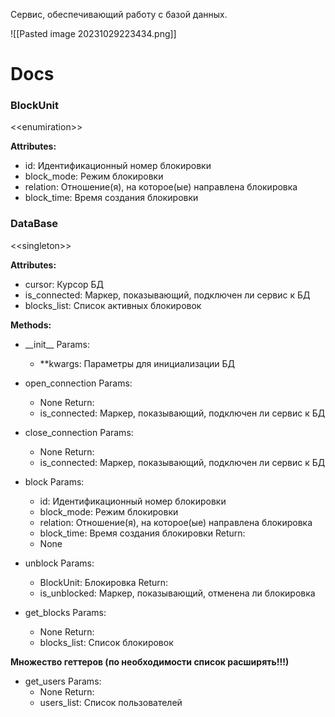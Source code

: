 Сервис, обеспечивающий работу с базой данных.

![[Pasted image 20231029223434.png]]

# Docs

### BlockUnit

\<\<enumiration\>\>

**Attributes:**
- id: Идентификационный номер блокировки
- block_mode: Режим блокировки
- relation: Отношение(я), на которое(ые) направлена блокировка
- block_time: Время создания блокировки

### DataBase

\<\<singleton\>\>

**Attributes:**
- cursor: Курсор БД
- is_connected: Маркер, показывающий, подключен ли сервис к БД
- blocks_list: Список активных блокировок

**Methods:**

- \_\_init\_\_
	Params:
	- \*\*kwargs: Параметры для инициализации БД

- open_connection
	Params:
	- None
	Return:
	- is_connected: Маркер, показывающий, подключен ли сервис к БД

- close_connection
	Params:
	- None
	Return:
	- is_connected: Маркер, показывающий, подключен ли сервис к БД

- block
	Params:
	- id: Идентификационный номер блокировки
	- block_mode: Режим блокировки
	- relation: Отношение(я), на которое(ые) направлена блокировка
	- block_time: Время создания блокировки
	Return:
	- None

- unblock
	Params:
	- BlockUnit: Блокировка
	Return:
	- is_unblocked: Маркер, показывающий, отменена ли блокировка

- get_blocks
	Params:
	- None
	Return:
	- blocks_list: Список блокировок

**Множество геттеров (по необходимости список расширять!!!)**

- get_users
	Params:
	- None
	Return:
	- users_list: Список пользователей
